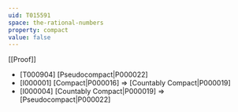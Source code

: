 ```yaml
---
uid: T015591
space: the-rational-numbers
property: compact
value: false
---
```

[[Proof]]

* [T000904] [Pseudocompact|P000022]
* [I000001] [Compact|P000016] => [Countably Compact|P000019]
* [I000004] [Countably Compact|P000019] => [Pseudocompact|P000022]

